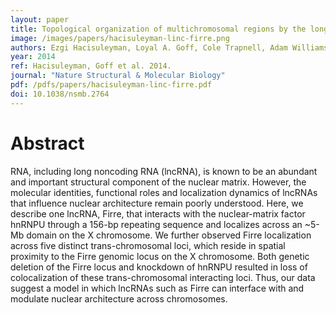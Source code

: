 ```yaml
---
layout: paper
title: Topological organization of multichromosomal regions by the long intergenic noncoding RNA Firre
image: /images/papers/hacisuleyman-linc-firre.png
authors: Ezgi Hacisuleyman, Loyal A. Goff, Cole Trapnell, Adam Williams, Jorge Henao-Mejia, Lei Sun, Patrick McClanahan, David G. Hendrickson, Martin Sauvageau, David R. Kelley, Michael Morse, Jesse Engreitz, Eric S. Lander, Mitch Guttman, Harvey F. Lodish, Richard Flavell, Arjun Raj, John L. Rinn.
year: 2014
ref: Hacisuleyman, Goff et al. 2014.
journal: "Nature Structural & Molecular Biology"
pdf: /pdfs/papers/hacisuleyman-linc-firre.pdf
doi: 10.1038/nsmb.2764
---
```


# Abstract

RNA, including long noncoding RNA (lncRNA), is known to be an abundant and important structural component of the nuclear matrix. However, the molecular identities, functional roles and localization dynamics of lncRNAs that influence nuclear architecture remain poorly understood. Here, we describe one lncRNA, Firre, that interacts with the nuclear-matrix factor hnRNPU through a 156-bp repeating sequence and localizes across an ~5-Mb domain on the X chromosome. We further observed Firre localization across five distinct trans-chromosomal loci, which reside in spatial proximity to the Firre genomic locus on the X chromosome. Both genetic deletion of the Firre locus and knockdown of hnRNPU resulted in loss of colocalization of these trans-chromosomal interacting loci. Thus, our data suggest a model in which lncRNAs such as Firre can interface with and modulate nuclear architecture across chromosomes.